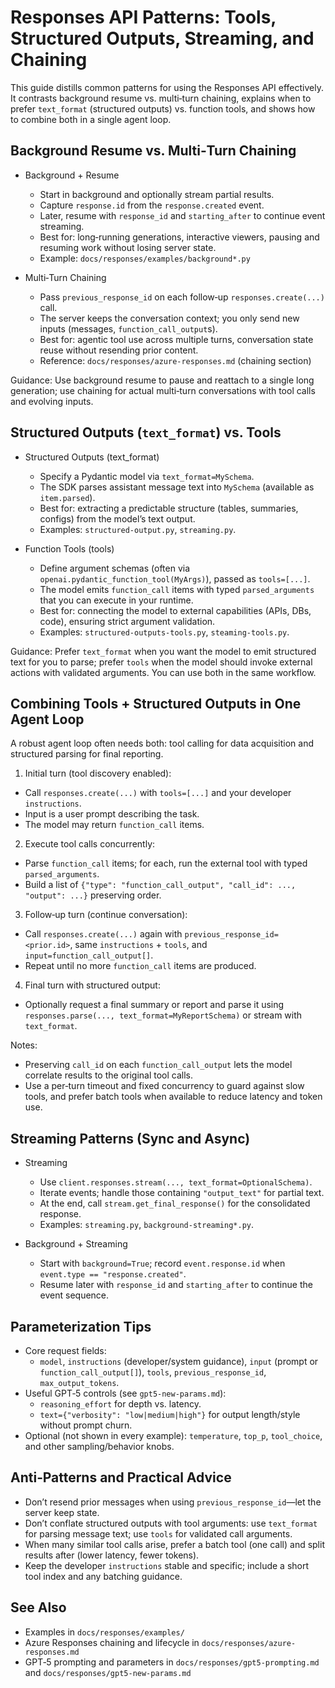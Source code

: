 # Responses API Patterns: Tools, Structured Outputs, Streaming, and Chaining

This guide distills common patterns for using the Responses API effectively. It contrasts background resume vs. multi‑turn chaining, explains when to prefer `text_format` (structured outputs) vs. function tools, and shows how to combine both in a single agent loop.

## Background Resume vs. Multi‑Turn Chaining

- Background + Resume
  - Start in background and optionally stream partial results.
  - Capture `response.id` from the `response.created` event.
  - Later, resume with `response_id` and `starting_after` to continue event streaming.
  - Best for: long‑running generations, interactive viewers, pausing and resuming work without losing server state.
  - Example: `docs/responses/examples/background*.py`

- Multi‑Turn Chaining
  - Pass `previous_response_id` on each follow‑up `responses.create(...)` call.
  - The server keeps the conversation context; you only send new inputs (messages, `function_call_output`s).
  - Best for: agentic tool use across multiple turns, conversation state reuse without resending prior content.
  - Reference: `docs/responses/azure-responses.md` (chaining section)

Guidance: Use background resume to pause and reattach to a single long generation; use chaining for actual multi‑turn conversations with tool calls and evolving inputs.

## Structured Outputs (`text_format`) vs. Tools

- Structured Outputs (text_format)
  - Specify a Pydantic model via `text_format=MySchema`.
  - The SDK parses assistant message text into `MySchema` (available as `item.parsed`).
  - Best for: extracting a predictable structure (tables, summaries, configs) from the model’s text output.
  - Examples: `structured-output.py`, `streaming.py`.

- Function Tools (tools)
  - Define argument schemas (often via `openai.pydantic_function_tool(MyArgs)`), passed as `tools=[...]`.
  - The model emits `function_call` items with typed `parsed_arguments` that you can execute in your runtime.
  - Best for: connecting the model to external capabilities (APIs, DBs, code), ensuring strict argument validation.
  - Examples: `structured-outputs-tools.py`, `steaming-tools.py`.

Guidance: Prefer `text_format` when you want the model to emit structured text for you to parse; prefer `tools` when the model should invoke external actions with validated arguments. You can use both in the same workflow.

## Combining Tools + Structured Outputs in One Agent Loop

A robust agent loop often needs both: tool calling for data acquisition and structured parsing for final reporting.

1) Initial turn (tool discovery enabled):
- Call `responses.create(...)` with `tools=[...]` and your developer `instructions`.
- Input is a user prompt describing the task.
- The model may return `function_call` items.

2) Execute tool calls concurrently:
- Parse `function_call` items; for each, run the external tool with typed `parsed_arguments`.
- Build a list of `{"type": "function_call_output", "call_id": ..., "output": ...}` preserving order.

3) Follow‑up turn (continue conversation):
- Call `responses.create(...)` again with `previous_response_id=<prior.id>`, same `instructions` + `tools`, and `input=function_call_output[]`.
- Repeat until no more `function_call` items are produced.

4) Final turn with structured output:
- Optionally request a final summary or report and parse it using `responses.parse(..., text_format=MyReportSchema)` or stream with `text_format`.

Notes:
- Preserving `call_id` on each `function_call_output` lets the model correlate results to the original tool calls.
- Use a per‑turn timeout and fixed concurrency to guard against slow tools, and prefer batch tools when available to reduce latency and token use.

## Streaming Patterns (Sync and Async)

- Streaming
  - Use `client.responses.stream(..., text_format=OptionalSchema)`.
  - Iterate events; handle those containing `"output_text"` for partial text.
  - At the end, call `stream.get_final_response()` for the consolidated response.
  - Examples: `streaming.py`, `background-streaming*.py`.

- Background + Streaming
  - Start with `background=True`; record `event.response.id` when `event.type == "response.created"`.
  - Resume later with `response_id` and `starting_after` to continue the event sequence.

## Parameterization Tips

- Core request fields:
  - `model`, `instructions` (developer/system guidance), `input` (prompt or `function_call_output[]`), `tools`, `previous_response_id`, `max_output_tokens`.
- Useful GPT‑5 controls (see `gpt5-new-params.md`):
  - `reasoning_effort` for depth vs. latency.
  - `text={"verbosity": "low|medium|high"}` for output length/style without prompt churn.
- Optional (not shown in every example): `temperature`, `top_p`, `tool_choice`, and other sampling/behavior knobs.

## Anti‑Patterns and Practical Advice

- Don’t resend prior messages when using `previous_response_id`—let the server keep state.
- Don’t conflate structured outputs with tool arguments: use `text_format` for parsing message text; use `tools` for validated call arguments.
- When many similar tool calls arise, prefer a batch tool (one call) and split results after (lower latency, fewer tokens).
- Keep the developer `instructions` stable and specific; include a short tool index and any batching guidance.

## See Also

- Examples in `docs/responses/examples/`
- Azure Responses chaining and lifecycle in `docs/responses/azure-responses.md`
- GPT‑5 prompting and parameters in `docs/responses/gpt5-prompting.md` and `docs/responses/gpt5-new-params.md`

